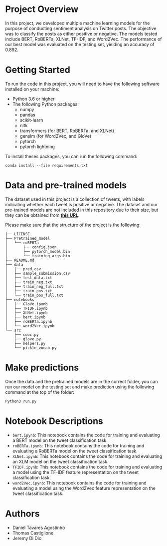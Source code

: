 # Project Overview

In this project, we developed multiple machine learning models for the purpose of conducting sentiment analysis on Twitter posts. The objective was to classify the posts as either positive or negative. 
The models tested include BERT, RoBERTa, XLNet, TF-IDF, and Word2Vec. The performance of our best model was evaluated on the testing set, yielding an accuracy of 0.892.

# Getting Started

To run the code in this project, you will need to have the following software installed on your machine:

- Python 3.6 or higher
- The following Python packages:
  - numpy
  - pandas
  - scikit-learn
  - nltk
  - transformers (for BERT, RoBERTa, and XLNet)
  - gensim (for Word2Vec, and GloVe)
  - pytorch
  - pytorch lightning


To install theses packages, you can run the following command: 
```
conda install --file requirements.txt
```
# Data and pre-trained models

The dataset used in this project is a collection of tweets, with labels indicating whether each tweet is positive or negative. The dataset and our pre-trained models are not included in this repository due to their size, but they can be obtained from **[this URL](https://drive.google.com/drive/folders/1AToMGRPNWx2LGKRe_EbzKjDXm6nUqe1l?usp=sharing)**.

Please make sure that the structure of the project is the following: 

```
├── LICENSE
├── Pretrained_model
│   └── roBERTa
│       ├── config.json
│       ├── pytorch_model.bin
│       └── training_args.bin
├── README.md
├── data
│   ├── pred.csv
│   ├── sample_submission.csv
│   ├── test_data.txt
│   ├── train_neg.txt
│   ├── train_neg_full.txt
│   ├── train_pos.txt
│   └── train_pos_full.txt
├── notebooks
│   ├── GloVe.ipynb
│   ├── TFIDF.ipynb
│   ├── XLNet.ipynb
│   ├── bert.ipynb
│   ├── roBERTa.ipynb
│   └── word2Vec.ipynb
└── src
    ├── cooc.py
    ├── glove.py
    ├── helpers.py
    └── pickle_vocab.py
```

# Make predictions
Once the data and the pretrained models are in the correct folder, you can run our model on the testing set and make prediction using the following command at the top of the folder:

```
Python3 run.py
```

# Notebook Descriptions

- `bert.ipynb`: This notebook contains the code for training and evaluating a BERT model on the tweet classification task.
- `roBERTa.ipynb`: This notebook contains the code for training and evaluating a RoBERTa model on the tweet classification task.
- `XLNet.ipynb`: This notebook contains the code for training and evaluating an XLM model on the tweet classification task.
- `TFIDF.ipynb`: This notebook contains the code for training and evaluating a model using the TF-IDF feature representation on the tweet classification task.
- `word2Vec.ipynb`: This notebook contains the code for training and evaluating a model using the Word2Vec feature representation on the tweet classification task.

# Authors
- Daniel Tavares Agostinho
- Thomas Castiglione
- Jeremy Di Dio
